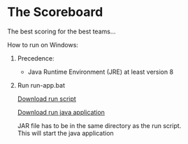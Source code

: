 # The Scoreboard

The best scoring for the best teams...

How to run on Windows:

1. Precedence:
   
   - Java Runtime Environment (JRE) at least version 8
   
2. Run run-app.bat 

   <a href="./run-app.bat">Download run script</a>

   <a href="./scoreboard-console.jar" >Download run java application</a>

   JAR file has to be in the same directory as the run script.<br/>
   This will start the java application